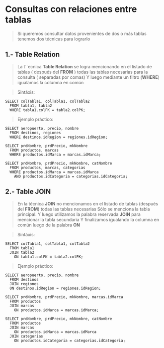 # Consultas con relaciones entre tablas

> Si queremos consultar datos provenientes de dos o más tablas tenemos dos técnicas para lograrlo


## 1.- Table Relation

> La t´´ecnica **Table Relation** se logra mencionando en el listado de tablas ( después del **FROM** )
> todas las tablas necesarias para la consulta ( separadas por comas)
> Y luego mediante un filtro (**WHERE**) igualamos la columna en común


> Sintáxis:

    SELECT colTabla1, colTabla1, colTabla2  
      FROM tabla1, tabla2  
      WHERE tabla1.colFK = tabla2.colPK;  

> Ejemplo práctico:

    SELECT aeropuerto, precio, nombre  
      FROM destinos, regiones  
      WHERE destinos.idRegion = regiones.idRegion;  

    SELECT prdNombre, prdPrecio, mkNombre  
      FROM productos, marcas  
      WHERE productos.idMarca = marcas.idMarca; 

    SELECT prdNombre, prdPrecio, mkNombre, catNombre  
      FROM productos, marcas, categorias  
      WHERE productos.idMarca = marcas.idMarca  
        AND productos.idCategoria = categorias.idCategoria;  


## 2.- Table JOIN

> En la técnica **JOIN** no mencionamos en el listado de tablas (después del **FROM**)  todas las tablas necesarias
> Sólo se menciona la tabla principal.
>Y luego utilizamos la palabra reservada **JOIN** para mencionar la tabla secundaria
> Y finalizamos igualando la columna en común luego de la palabra **ON**

> Sintáxis:

    SELECT colTabla1, colTabla1, colTabla2  
      FROM tabla1  
      JOIN tabla2 
        ON tabla1.colFK = tabla2.colPK;

> Ejemplo práctico:

    SELECT aeropuerto, precio, nombre  
      FROM destinos  
      JOIN regiones  
      ON destinos.idRegion = regiones.idRegion;  

    SELECT prdNombre, prdPrecio, mkNombre, marcas.idMarca  
      FROM productos  
      JOIN marcas  
        ON productos.idMarca = marcas.idMarca;

    SELECT prdNombre, prdPrecio, mkNombre, catNombre  
      FROM productos  
      JOIN marcas  
        ON productos.idMarca = marcas.idMarca  
      JOIN categorias  
        ON productos.idCategoria = categorias.idCategoria;
